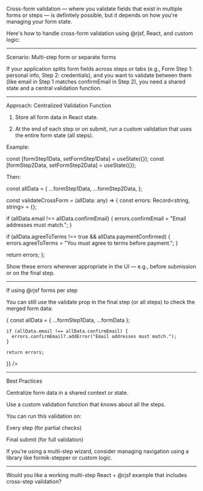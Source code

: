 Cross-form validation — where you validate fields that exist in multiple forms or steps — is definitely possible, but it depends on how you're managing your form state.

Here's how to handle cross-form validation using @rjsf, React, and custom logic:


---

Scenario: Multi-step form or separate forms

If your application splits form fields across steps or tabs (e.g., Form Step 1: personal info, Step 2: credentials), and you want to validate between them (like email in Step 1 matches confirmEmail in Step 2), you need a shared state and a central validation function.


---

Approach: Centralized Validation Function

1. Store all form data in React state.


2. At the end of each step or on submit, run a custom validation that uses the entire form state (all steps).



Example:

const [formStep1Data, setFormStep1Data] = useState({});
const [formStep2Data, setFormStep2Data] = useState({});

Then:

const allData = {
  ...formStep1Data,
  ...formStep2Data,
};

const validateCrossForm = (allData: any) => {
  const errors: Record<string, string> = {};

  if (allData.email !== allData.confirmEmail) {
    errors.confirmEmail = "Email addresses must match.";
  }

  if (allData.agreeToTerms !== true && allData.paymentConfirmed) {
    errors.agreeToTerms = "You must agree to terms before payment.";
  }

  return errors;
};

Show these errors wherever appropriate in the UI — e.g., before submission or on the final step.


---

If using @rjsf forms per step

You can still use the validate prop in the final step (or all steps) to check the merged form data:

<Form
  schema={step2Schema}
  formData={formStep2Data}
  validate={(formData, errors) => {
    const allData = { ...formStep1Data, ...formData };

    if (allData.email !== allData.confirmEmail) {
      errors.confirmEmail?.addError("Email addresses must match.");
    }

    return errors;
  }}
/>


---

Best Practices

Centralize form data in a shared context or state.

Use a custom validation function that knows about all the steps.

You can run this validation on:

Every step (for partial checks)

Final submit (for full validation)


If you’re using a multi-step wizard, consider managing navigation using a library like formik-stepper or custom logic.



---

Would you like a working multi-step React + @rjsf example that includes cross-step validation?

